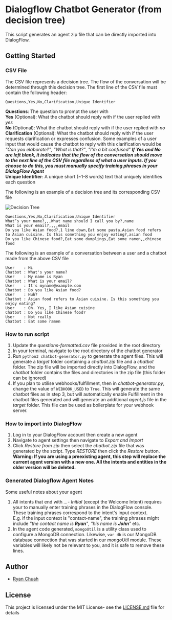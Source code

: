 # Dialogflow Chatbot Generator (from decision tree)
This script generates an agent zip file that can be directly
imported into DialogFlow. 


## Getting Started
### CSV File
The CSV file represents a decision tree. The flow of the conversation will
be determined through this decision tree.
The first line of the CSV file must contain the following header:

    Questions,Yes,No,Clarification,Unique Identifier
    
**Questions**: The question to prompt the user with  
**Yes** (Optional): What the chatbot should reply with if the user replied with *yes*  
**No** (Optional): What the chatbot should reply with if the user replied with *no*  
**Clarification** (Optional): What the chatbot should reply with if the user requests clarification or expresses confusion.
Some examples of a user input that would cause the chatbot to reply with this clarification would be *"Can you elaborate?"*, 
*"What is that?"*, *"I'm a bit confused"*
**_If Yes and No are left blank, it indicates that the flow of the conversation should move to the next line of the CSV file 
regardless of what a user inputs. If you choose to do this, you must
manually specify training phrases in your DialogFlow Agent_**  
**Unique Identifier**: A unique short (~1-8 words) text that uniquely identifies each question  

The following is an example of a decision tree and its corresponding CSV file  

![Decision Tree](https://res.cloudinary.com/cyhiee123/image/upload/v1582307849/Decision_Tree_wlwjdp.png "Food Decision Tree")

    Questions,Yes,No,Clarification,Unique Identifier
    What’s your name?,,,What name should I call you by?,name
    What is your email?,,,,email
    Do you like Asian food?,1 line down,Eat some pasta,Asian food refers to Asian cuisine. Is this something you enjoy eating?,asian food
    Do you like Chinese food?,Eat some dumplings,Eat some ramen,,chinese food
    
The following is an example of a conversation between a user and a chatbot made from the above CSV file

    User    : Hi
    Chatbot : What's your name?
    User    : My name is Ryan
    Chatbot : What is your email?
    User    : It's myname@example.com
    Chatbot : Do you like Asian food?
    User    : Huh?
    Chatbot : Asian food refers to Asian cuisine. Is this something you enjoy eating?
    User    : Oh. Yes, I like Asian cuisine
    Chatbot : Do you like Chinese food?
    User    : Not really
    Chatbot : Eat some ramen   
    
### How to run script
1. Update the *questions-formatted.csv* file provided in the root directory
2. In your terminal, navigate to the root directory of the chatbot generator
3. Run `python3 chatbot-generator.py` to generate the agent files. This will generate a *target* folder
containing a *chatbot.zip* file and a *chatbot* folder. The zip file will be 
imported directly into DialogFlow, and the *chatbot* folder contains the files and
directories in the zip file (this folder can be ignored)
4. If you plan to utilise webhooks/fulfillment, then in *chatbot-generator.py*,
change the value of `WEBHOOK_USED` to `True`. This will generate the same chatbot files as in step 3,
but will automatically enable Fulfillment in the chatbot files generated and will generate an additional
*agent.js* file in the *target* folder. This file can be used as boilerplate for your webhook server.


### How to import into DialogFlow
1. Log in to your DialogFlow account then create a new agent
2. Navigate to agent settings then navigate to *Export and Import*
3. Click *Restore from zip* then select the *chatbot.zip* file that
was generated by the script. Type *RESTORE* then click the *Restore*
button.  
**Warning: If you are using a preexisting agent, this step will 
replace the current agent version with a new one. All the 
intents and entities in the older version will be deleted.**


### Generated Dialogflow Agent Notes
Some useful notes about your agent
1. All intents that end with *...- Initial* (except the Welcome Intent) 
requires your to manually enter training phrases in the DialogFlow console.
These training phrases correspond to the intent's input context.  
E.g. if the input context is "contact-name", the training phrases might include 
*"the contact name is **Ryan**"*, *"his name is **John**"* etc.
2. In the agent code generated, `mongoUtil` is a utility class used
to configure a MongoDB connection. Likewise, `var db` is our MongoDB database
connection that was started in our *mongoUtil* module. These variables will
likely not be relevant to you, and it is safe to remove these lines.

## Author
* [Ryan Chuah](https://github.com/ryanchuah/)

## License
This project is licensed under the MIT License- see the [LICENSE.md](LICENSE.md) file for details
